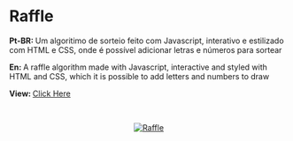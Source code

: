 # Raffle

<p> <strong>Pt-BR: </strong> Um algoritimo de sorteio feito com Javascript, interativo e estilizado com HTML e CSS, onde é possível adicionar letras e números para sortear</p>
<p> <strong>En: </strong> A raffle algorithm made with Javascript, interactive and styled with HTML and CSS, which it is possible to add letters and numbers to draw
</p>
<p > <strong>View: </strong> <a href="https://leoaoun.github.io/Raffle-Sorteio/" target="_blank"> Click Here</p>
<br>
<div align="center">

![Raffle](https://user-images.githubusercontent.com/100950151/212572630-22222393-fd71-41ba-b7c7-2cac8d28bb58.gif)

</div>
